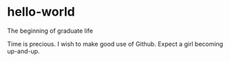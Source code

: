 # hello-world
The beginning of graduate life

Time is precious. I wish to make good use of Github. 
Expect a girl becoming up-and-up.
